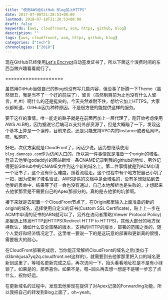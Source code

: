 ```yaml
---
title: "使用AWS给GitHub Blog加上HTTPS"
date: 2017-07-08T21:28:53+08:00
lastmod: 2018-07-18T21:28:53+08:00
draft: false
keywords: [aws, cloudfrount, acm, https, github, blog]
description: ""
tags: [aws, cloudfrount, acm, https, github, blog]
categories: ["tech"]
chronologies: ["2018"]
---
```


现在GitHub已经使用[Let's Encrypt](https://letsencrypt.org/)自动签发证书了，所以下面这个浪费时间的东西当做兴趣看看就行了。

====================

虽然用GitHub当做自己的Blog也没有写几篇内容，但没事了折腾一下Theme（虽然很丑，我是当不了一个好的前端了），留言（虽然到目前为止也没有什么人留言，#_#!）啊什么的还是挺爽的。今天突然难耐不住，想给它加上HTTPS，大家伙都知道，GitHub因为种种原因，不是很方便的能提供这样的服务。

要干这样的事情，唯一能走的路子就是在前面再加上一层代理了，刚开始考虑使用AWS ALB的，因为据说它后端可以支持外部资源了，但是大概瞄了一下，发现这个基本上算是一个误传，目前来说，还是只能支持VPC内的Instance或者私网IP。嗯，私网IP。

好吧，次优方案就是CloudFront了，闲话少说。因为想继续使用`blog.damnops.com`作为访问入口的，所以第一件事情就是准备一个origin的域名，登录去他爹(godaddy)的网站新增一条CNAME记录到我的github的地址，另外记得更新GitHub中的CNAME文件到这个新的域名上。第二件事情就是到ACM申请一个证书了，这个没有什么难度，照着流程走。这个过程中有个地方把自己小坑了一把，因为使用了域名验证，AWS提供的文档中是全域名的，没有多想就贴到去他爹的表单中，结果等了好一会也没有通过，自己本地解析也是失败的，才想起来去他爹那里是不需要自己的Apex那部分的。真的是去他爹的坑爹啊。

接下来就是去配置一个CloudFront节点了，在Origin那里输入上面准备的新的origin的域名，选择使用自定义的证书(Custom SSL Certificate)，贴上上一步在ACM中申请的证书的ARN就可以了，另外在访问者策略(Viewer Protocol Policy)那里选上转发HTTP到HTTPS(Redirect HTTP to HTTPS)，其他大部分的地方保持默认，诸如什么安全策略的版本，支持的HTTP的版本，部署的范围之类的，随个人爱好和经济情况定了。这里唯一要说一下的是这玩意的部署和更新真的很慢，需要极大的耐心。

在CloudFront部署完成后，当你能正常解析CloudFront的域名之后(类似于d3bmkjusa7yq2q.cloudfront.net这样的)，就需要到去他爹那里把入口的域名更新到这里了，等域名更新完成之后，再次访问一下，抬头看看地址栏是不是有小绿锁了。如果是的，那恭喜你。如果不是，嗯~回头再去想一想是不是哪一步忘了点什么，祝你好运。

在更新域名的过程中，发现去他爹现在提供了对Apex记录的Forwarding功能，所以我把自己的转发到Blog上面了，oh~yeah。
